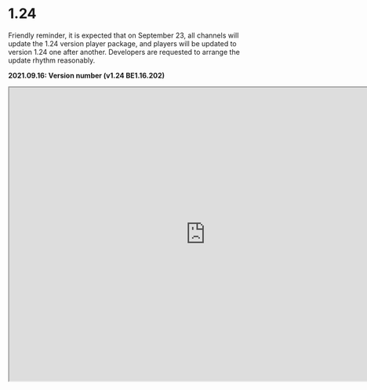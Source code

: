 # 1.24 

Friendly reminder, it is expected that on September 23, all channels will update the 1.24 version player package, and players will be updated to version 1.24 one after another. Developers are requested to arrange the update rhythm reasonably. 

**2021.09.16: Version number (v1.24 BE1.16.202)** 

<iframe src="https://cc.163.com/act/m/daily/iframeplayer/?id=61415ca248e27490891e9566" height="600" width="800" allow="fullscreen" /> 

- Introduction to major functions 

1. Custom fluid 

- Contains fluid color, texture, range, and flow rate settings 

- Custom barrels can be loaded with custom fluids 

- The effect of liquid spreading fire and the effect obtained by entering the liquid can be set 

For details, see <a href="../../../mcguide/20-Gameplay Development/15-Custom Game Content/2-Custom Blocks/3-Special Blocks/5-Custom Fluids.html" rel="noopenner"> Custom Fluids </a>, <a href="../../../mcguide/20-Gameplay Development/15-Custom Game Content/1-Custom Items/7-Custom Buckets.html" rel="noopenner"> Custom Buckets </a> 
2. Custom Enchantments 

- Supports custom spells and spell levels 
- Custom enchantments can be obtained from enchantment books, enchantment tables, and anvils 
- Custom enchantments can be included on items 

For details, see <a href="../../../mcguide/20-Gameplay Development/15-Custom Game Content/11-Custom Enchantment Document.html" rel="noopenner"> Custom Enchantments </a> 
3. Custom Block Function Extension: 

* Supports block gravity performance, and can customize the falling effects of anvils, gravel, etc. 

- Support setting the block falling performance 
- Support setting the falling speed and damage 
- Can get the events of the block starting to fall, ending to fall, and touching the entity during the falling process 

For details, see <a href="../../../mcguide/20-Gameplay Development/15-Custom Game Content/2-Custom Blocks/3-Special Blocks/6-Custom Gravity Blocks.html" rel="noopenner"> Custom Gravity Blocks </a> 

* Can get the event of the entity falling to the block, and can customize the bounce effect of the slime block. For details, see [OnAfterFallOnBlockServerEvent](../Event/Block.html#onafterfallonblockserverevent), [OnAfterFallOnBlockClientEvent](../Event/Block.html#onafterfallonblockclientevent) 
* Can get the event of the entity moving on the block, and can customize different friction effects such as ice and soul sand. For details, see [OnStandOnBlockServerEvent](../event/block.html#onstandonblockserverevent), [OnStandOnBlockClientEvent](../event/block.html#onstandonblockclientevent) 

4. Custom block entity rendering can achieve more expressive custom blocks. 

- Block entities support adding animations, and support the use of original models made by BlockBench or original game models. 
- Block entities support adding special effects. Through configuration or interface, particle effects and sequence frame effects can be added to custom block entities. 

For details, see <a href="../../../mcguide/20-Gameplay Development/15-Custom Game Content/2-Custom Blocks/4.1-Custom Block Entity Appearance.html" rel="noopenner"> Custom Block Entity Appearance </a> 
5. Customized paging and grouping 

- Supports multiple customized paging to make item classification more flexible. 

- Supports placing items in original groups or customized groups. Customized groups support multiple items to make item classification more regular.


For details, see <a href="../../../mcguide/20-Gameplay Development/15-Custom Game Content/12-Custom Item Grouping.html" rel="noopenner"> Custom Item Grouping </a> and <a href="../../../mcguide/20-Gameplay Development/15-Custom Game Content/13-Custom Item Paging.html" rel="noopenner"> Custom Item Paging </a> 

6. Post-processing effects 

- Vignetting effect. The picture gradually darkens with the distance from the center, achieving visual effects similar to scopes. 

For details, see [vignetting](../Interface/Post-processing/vignetting.md) 



*(The demo download addresses involved in the demonstration video are as follows: [Custom Enchant](https://g79.gdl.netease.com/EnchantDemo.zip), [Other Content](https://g79.gdl.netease.com/1.24demo.zip))* 

- New 

1. Added <a href="../../../mcguide/16-Art/7-Material and Shader/Shader Introduction.html" rel="noopenner">Shader Introduction </a> tutorial 

1. Added [StartCoroutine](../Interface/General/Tools.md#startcoroutine), started the server-side coroutine, implemented the segmented execution of functions, which can be used to alleviate the problem of game lag caused by complex logic calculations<!--by handaoying--> 

1. Added [StopCoroutine](../Interface/General/Tools.md#stopcoroutine), stop the server coroutine<!--by handaoying--> 

1. Added [OpenChatGui](../Interface/Native UI.md#openchatgui), open the original chat bar<!--by hdy--> 

1. Added [StartCoroutine](../Interface/General/Tools.md#startcoroutine), start the client coroutine, implement function segmented execution, which can be used to alleviate the game lag problem caused by complex logic calculation<!--by handaoying--> 

1. Added [StopCoroutine](../Interface/General/Tools.md#stopcoroutine), stop the client coroutine<!--by handaoying--> 

1. Added [GetTypeFamily](../Interface/Entity/Attributes.md#gettypefamily), get the biological behavior package field type_family<!--by hdy--> 

1. Added [AddModEnchantToInvItem](../Interface/Player/Backpack.md#addmodenchanttoinvitem), added an interface for adding custom enchantment information to items in the inventory<!--by liaoyi--> 

1. Added [RemoveEnchantToInvItem](../Interface/Player/Backpack.md#removeenchanttoinvitem), added an interface for removing enchantment information from items in the inventory<!--by liaoyi--> 

1. Added [RemoveModEnchantToInvItem](../Interface/Player/Backpack.md#removemodenchanttoinvitem), added an interface for removing custom enchantment information from items in the inventory<!--by liaoyi--> 

1. Added [GetInvItemModEnchantData](../Interface/Player/Backpack.md#getinvitemmodenchantdata), added to get the custom enchantment information of items in the inventory<!--by liaoyi--> 

1. Added [GetEquItemModEnchant](../Interface/Entity/Backpack.md#getequitemmodenchant), added support for getting the custom enchantment of armor in the biological equipment slot<!--by liaoyi--> 

1. Added [SetItemMaxDurability](../Interface/Item.md#setitemmaxdurability), set the maximum durability of the item<!--by likaiyu--> 

1. Added [GetItemMaxDurability](../Interface/Item.md#getitemmaxdurability), get the maximum durability of the item in the specified slot<!--by likaiyu--> 

1. Added [GetPlayerExhaustionRatioByType](../Interface/Player/Behavior.md#getplayerexhaustionratiobytype), get the hunger consumption multiplier of a player's behavior<!--by hdy--> 

1. Added [SetPlayerExhaustionRatioByType](../Interface/Player/Behavior.md#setplayerexhaustionratiobytype), set the hunger consumption multiplier of a player's behavior<!--by hdy--> 

1. Added [SetPlayerAttackSpeedAmplifier](../Interface/Player/Behavior.md#setplayerattackspeedamplifier), set the player's attack speed multiplier<!--by gzhuabo--> 

1. Added [SetBlockEntityMolangValue](../Interface/Block/BlockEntity.md#setblockentitymolangvalue), set the Molang variable of the custom block entity, used to control the animation transition of the custom entity. <!--by xujiarong-->


1. Added [GetBlockEntityMolangValue](../Interface/Block/BlockEntity.md#getblockentitymolangvalue) to get the value of the Molang variable of the custom block entity. <!--by xujiarong--> 

1. Added [SetEnableBlockEntityAnimations](../Interface/Block/BlockEntity.md#setenableblockentityanimations) to enable the animation effect of the custom block entity. <!--by xujiarong--> 

1. Added [CreateParticleEffectForBlockEntity](../Interface/Block/BlockEntity.md#createparticleeffectforblockentity) to create particle effects on custom block entities. <!--by xujiarong--> 

1. Added [GetParticleEffectIdInBlockEntity](../Interface/Block/BlockEntity.md#getparticleeffectidinblockentity) to get the ID of the particle effect created in the custom block entity. <!--by xujiarong--> 

1. Added [RemoveParticleEffectInBlockEntity](../Interface/Block/BlockEntity.md#removeparticleeffectinblockentity) to remove the particle effect created on the custom block entity. <!--by xujiarong--> 

1. Added [CreateFrameEffectForBlockEntity](../Interface/Block/BlockEntity.md#createframeeffectforblockentity) to create a sequence frame effect on the custom block entity. <!--by xujiarong--> 

1. Added [GetFrameEffectIdInBlockEntity](../Interface/Block/BlockEntity.md#getframeeffectidinblockentity) to get the ID of the sequence frame effect created in the custom block entity. <!--by xujiarong--> 

1. Added [RemoveFrameEffectInBlockEntity](../Interface/Block/BlockEntity.md#removeframeeffectinblockentity) to remove the sequence frame effect created on the custom block entity. <!--by xujiarong--> 

1. Added [SetBlockEntityParticlePosOffset](../Interface/Block/Rendering.md#setblockentityparticleposoffset), set the offset value of the particle effect position in the custom block entity<!--by xujiarong--> 

1. Added [SetBlockEntityFramePosOffset](../Interface/Block/Rendering.md#setblockentityframeposoffset), set the offset value of the sequence frame effect position in the custom block entity<!--by xujiarong--> 

1. Added [SetBlockEntityModelPosOffset](../Interface/Block/Rendering.md#setblockentitymodelposoffset), set the entity model position offset value of the custom block entity<!--by xujiarong--> 

1. Added [SetBlockEntityModelScale](../Interface/Block/Rendering.md#setblockentitymodelscale) to set the scale value of the entity model size of the custom block entity. <!--by xujiarong--> 

1. Added [SetBlockEntityModelRotation](../Interface/Block/Rendering.md#setblockentitymodelrotation) to set the rotation value of the entity model of the custom block entity on each axis. <!--by xujiarong--> 

1. Added [GetPos](../Interface/Effect/Sequence Frame.md#getpos) to get the world coordinate position of the sequence frame effect. <!--by xujiarong--> 

1. Added [GetRot](../Interface/Effect/Sequence Frame.md#getrot) to get the rotation angle of the sequence frame effect. <!--by xujiarong--> 

1. Added [GetScale](../Interface/Effect/Sequence Frame.md#getscale) to get the scale value of the sequence frame effect. <!--by xujiarong--> 

1. Added [SetParticleSize](../Interface/Effect/Particle.md#setparticlesize) to set the minimum and maximum particle size in the particle effect. <!--by xujiarong--> 

1. Added [GetParticleMaxSize](../Interface/Effect/Particle.md#getparticlemaxsize) to get the maximum particle size in the particle effect. <!--by xujiarong--> 

1. Added [GetParticleMinSize](../Interface/Effect/Particle.md#getparticleminsize) to get the minimum particle size in the particle effect. <!--by xujiarong--> 

1. Added [SetParticleVolumeSize](../Interface/Effect/Particle.md#setparticlevolumesize) to set the volume size scaling of the particle emitter. <!--by xujiarong--> 

1. Added [GetParticleVolumeSize](../Interface/Effect/Particle.md#getparticlevolumesize) to get the volume size scaling value of the particle emitter. <!--by xujiarong--> 

1. Added [SetParticleMaxNum](../Interface/Effect/Particle.md#setparticlemaxnum) to set the maximum number of particles contained in the particle emitter. <!--by xujiarong--> 

1. Added [GetParticleMaxNum](../Interface/Effect/Particle.md#getparticlemaxnum) to get the maximum number of particles contained in the particle emitter. <!--by xujiarong--> 

1. Added [SetParticleEmissionRate](../Interface/Effects/Particles.md#setparticleemissionrate) to set the frequency of particle emitter emitting particles per frame. <!--by xujiarong--> 

1. Added [GetParticleEmissionRate](../Interface/Effects/Particles.md#getparticleemissionrate) to get the frequency of particle emitter emitting particles per frame. <!--by xujiarong-->


1. Added [GetPos](../Interface/Effects/Particle.md#getpos) to get the world coordinate position of the particle emitter. <!--by xujiarong--> 

1. Added [GetRot](../Interface/Effects/Particle.md#getrot) to get the rotation angle of the particle emitter. <!--by xujiarong--> 

1. Added [SetRotUseZXY](../Interface/Effects/Particles.md#setrotusezxy), set the rotation of the particle emitter, the rotation order is around the z, x, y axis<!--by xujiarong--> 

1. Added [Swing](../Interface/Player/Attributes.md#swing), local players play the original attack action<!--by gzhuabo--> 

1. Added [SetEnableVignette](../Interface/Post-Processing/Vignette.md#setenablevignette), whether to enable the vignetting effect<!--by xujiarong--> 

1. Added [CheckVignetteEnabled](../Interface/Post-Processing/Vignette.md#checkvignetteenabled), check whether the vignetting effect is enabled<!--by xujiarong--> 

1. Added [SetVignetteRGB](../Interface/Post-processing/Vignette.md#setvignettergb), set the vignetting color of the vignetting effect<!--by xujiarong--> 

1. Added [SetVignetteCenter](../Interface/Post-processing/Vignette.md#setvignettecenter), set the vignetting center position of the vignetting effect<!--by xujiarong--> 

1. Added [SetVignetteRadius](../Interface/Post-processing/Vignette.md#setvignetteradius), set the vignetting radius of the vignetting effect<!--by xujiarong--> 

1. Added [SetVignetteSmoothness](../Interface/Post-processing/Vignette.md#setvignettesmoothness), set the vignetting blur coefficient of the vignetting effect<!--by xujiarong--> 

1. Added [HeavyBlockStartFallingServerEvent](../event/block.md#heavyblockstartfallingserverevent), added the event triggered after the gravity block becomes a falling block entity<!--by likaiyu--> 

1. Added [FallingBlockReturnHeavyBlockServerEvent](../event/block.md#fallingblockreturnheavyblockserverevent), added the event triggered when the falling block entity changes back to a normal gravity block<!--by likaiyu--> 

1. Added [FallingBlockBreakServerEvent](../event/block.md#fallingblockbreakserverevent), added the event triggered when the falling block entity is destroyed<!--by likaiyu--> 

1. Added [FallingBlockCauseDamageBeforeServerEvent](../event/block.md#fallingblockcausedamagebeforeserverevent), added the event of falling blocks calculating the damage of entities, and some properties can be modified<!--by likaiyu--> 

1. Added [OnBeforeFallOnBlockServerEvent](../event/block.md#onbeforefallonblockserverevent), added the event triggered by the server when the entity just landed on the block, mainly used for damage calculation<!--by likaiyu--> 

1. Added [OnAfterFallOnBlockServerEvent](../event/block.md#onafterfallonblockserverevent), added the event triggered by the server when the entity just landed on the block, mainly used for force calculation<!--by likaiyu--> 

1. Added [OnStandOnBlockServerEvent](../event/block.md#onstandonblockserverevent), added an event that is continuously triggered by the server when an entity stands on a block<!--by likaiyu--> 

1. Added [PlayerTrySleepServerEvent](../event/player.md#playertrysleepserverevent), the player tries to sleep on a bed. <!--by hdy--> 

1. Added [PlayerSleepServerEvent](../event/player.md#playersleepserverevent), the player successfully sleeps on a bed. <!--by hdy--> 

1. Added [PlayerStopSleepServerEvent](../event/player.md#playerstopsleepserverevent), when the player stops sleeping<!--by hdy--> 

1. Added [OnItemPutInEnchantingModelServerEvent](../event/item.md#onitemputinenchantingmodelserverevent), when the player puts an enchantable item on the enchanting table, you can modify the enchanting table options at this time<!--by liaoyi--> 

1. Added [GrindStoneRemovedEnchantClientEvent](../event/item.md#grindstoneremovedenchantclientevent), added the event of the player clicking the grinding wheel to synthesize the item<!--by liaoyi--> 

1. Added [FallingBlockCauseDamageBeforeClientEvent](../event/block.md#fallingblockcausedamagebeforeclientevent), added the event of falling blocks calculating the damage of hitting entities, and some properties can be modified<!--by likaiyu--> 

1. Added [OnAfterFallOnBlockClientEvent](../event/block.md#onafterfallonblockclientevent), added the event triggered by the client when the entity just landed on the block, mainly used for force calculation<!--by likaiyu--> 

1. Added [OnStandOnBlockClientEvent](../event/block.md#onstandonblockclientevent), added the event continuously triggered by the client when the entity stands on the block<!--by likaiyu-->


1. Added [EnchantSlotType](../EnchantSlotType.md), enchantment slot enumeration value<!--by liaoyi--> 

1. Added [PlayerExhauseRatioType](../EnchantValue/PlayerExhauseRatioType.md), hunger consumption multiplier type<!--by hdy--> 

- Adjustment 

1. Adjusted [SetMobKnockback](../Interface/Entity/Behavior.md#setmobknockback), added notes: When using this interface in the damageEvent event, the knock parameter of the damageEvent event callback needs to be set to False<!--by guanmingyu--> 

1. Adjust [SetMotion](../Interface/Entity/Behavior.md#setmotion), add note: when using this interface in the damageEvent event, set the knock parameter of the damageEvent event callback to False<!--by guanmingyu--> 

1. Adjust [SetMotion](../Interface/Entity/Behavior.md#setmotion), optimize document description<!--by likaiyu--> 

1. Adjust [DepartCamera](../Interface/Player/Camera.md#departcamera), when riding a boat, the player's lens can rotate 360 degrees when it rotates horizontally after detaching the camera. <!--by xujiarong--> 

1. Adjust [SetEntityOpacity](../Interface/Model.md#setentityopacity), correct the scope of the interface function to: only effective for skeleton models<!--by xujiarong--> 

1. Adjust [EntityTickServerEvent](../Event/Entity.md#entitytickserverevent), add entity identifier parameter<!--by hdy--> 

1. Adjust [ChunkLoadedServerEvent](../Event/World.md#chunkloadedserverevent), this event no longer needs to add a chunk whitelist<!--by czh--> 

1. Adjust [AnvilCreateResultItemAfterClientEvent](../Event/Item.md#anvilcreateresultitemafterclientevent), the return value adds the item information dictionary of the first two items synthesized<!--by liaoyi--> 

1. Adjust [ChunkLoadedClientEvent](../event/world.md#chunkloadedclientevent), this event no longer needs to add chunk whitelist<!--by czh--> 

1. Adjust [ChunkAcquireDiscardedClientEvent](../event/world.md#chunkacquirediscardedclientevent), this event no longer needs to add chunk whitelist<!--by czh--> 

- Fix 

1. Fix [GetBiomeName](../interface/world/map.md#getbiomename), fix the problem that when the mod has a custom nether, the original nether unloaded chunks are converted into custom nether biomes. <!--by likaiyu--> 

1. Fixed [SetEntityScale](../Interface/Model.md#setentityscale), fixed the problem that the size would be reset in some cases<!--by czh--> 

1. Fixed [ActorAcquiredItemClientEvent](../Event/Item.md#actoracquireditemclientevent), fixed the problem that it would be triggered twice when trading with villagers<!--by czh--> 

- Deprecated (will not be available in the future) 

1. Deprecated AddChunkPosWhiteList, chunk loading and unloading events no longer require whitelists 

1. Deprecated AddChunkPosWhiteList, chunk loading and unloading events no longer require whitelists 

1. Deprecated SetRot, the rotation value set by this interface rotates according to the x, y, z axes, which is incompatible with other interfaces, so it will be gradually deprecated. Please use SetRotUseZXY interface 

1. Deprecate SetUiItem, and recommend using UI object-oriented ItemRendererUIControl.SetUiItem interface 

